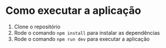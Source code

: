 # Como executar a aplicação

1. Clone o repositório
2. Rode o comando `npm install` para instalar as dependências
3. Rode o comando `npm run dev` para executar a aplicação